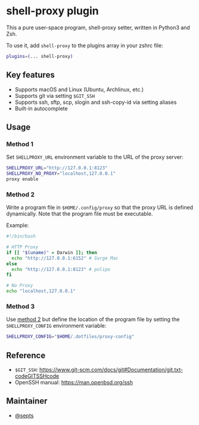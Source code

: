 # shell-proxy plugin

This a pure user-space program, shell-proxy setter, written in Python3 and Zsh.

To use it, add `shell-proxy` to the plugins array in your zshrc file:

```zsh
plugins=(... shell-proxy)
```

## Key features

- Supports macOS and Linux (Ubuntu, Archlinux, etc.)
- Supports git via setting `$GIT_SSH`
- Supports ssh, sftp, scp, slogin and ssh-copy-id via setting aliases
- Built-in autocomplete

## Usage

### Method 1

Set `SHELLPROXY_URL` environment variable to the URL of the proxy server:

```sh
SHELLPROXY_URL="http://127.0.0.1:8123"
SHELLPROXY_NO_PROXY="localhost,127.0.0.1"
proxy enable
```

### Method 2

Write a program file in `$HOME/.config/proxy` so that the proxy URL is defined dynamically.
Note that the program file must be executable.

Example:

```sh
#!/bin/bash

# HTTP Proxy
if [[ "$(uname)" = Darwin ]]; then
  echo "http://127.0.0.1:6152" # Surge Mac
else
  echo "http://127.0.0.1:8123" # polipo
fi

# No Proxy
echo "localhost,127.0.0.1"
```

### Method 3

Use [method 2](#method-2) but define the location of the program file by setting the
`SHELLPROXY_CONFIG` environment variable:

```sh
SHELLPROXY_CONFIG="$HOME/.dotfiles/proxy-config"
```

## Reference

- `$GIT_SSH`: <https://www.git-scm.com/docs/git#Documentation/git.txt-codeGITSSHcode>
- OpenSSH manual: <https://man.openbsd.org/ssh>

## Maintainer

- [@septs](https://github.com/septs)
